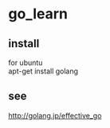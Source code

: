 go_learn
========

install
-------
for ubuntu  
  apt-get install golang

see
---
http://golang.jp/effective_go
